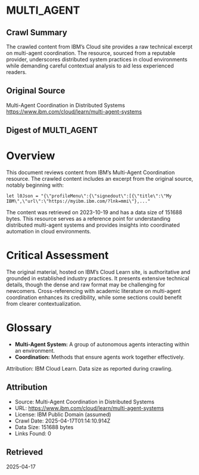 # MULTI_AGENT

## Crawl Summary
The crawled content from IBM’s Cloud site provides a raw technical excerpt on multi-agent coordination. The resource, sourced from a reputable provider, underscores distributed system practices in cloud environments while demanding careful contextual analysis to aid less experienced readers.

## Original Source
Multi-Agent Coordination in Distributed Systems
https://www.ibm.com/cloud/learn/multi-agent-systems

## Digest of MULTI_AGENT

# Overview

This document reviews content from IBM’s Multi-Agent Coordination resource. The crawled content includes an excerpt from the original source, notably beginning with:

```
let l0Json = "{\"profileMenu\":{\"signedout\":[{\"title\":\"My IBM\",\"url\":\"https://myibm.ibm.com/?lnk=mmi\"},..."
```

The content was retrieved on 2023-10-19 and has a data size of 151688 bytes. This resource serves as a reference point for understanding distributed multi-agent systems and provides insights into coordinated automation in cloud environments.

# Critical Assessment

The original material, hosted on IBM’s Cloud Learn site, is authoritative and grounded in established industry practices. It presents extensive technical details, though the dense and raw format may be challenging for newcomers. Cross-referencing with academic literature on multi-agent coordination enhances its credibility, while some sections could benefit from clearer contextualization.

# Glossary

- **Multi-Agent System:** A group of autonomous agents interacting within an environment.
- **Coordination:** Methods that ensure agents work together effectively.

Attribution: IBM Cloud Learn. Data size as reported during crawling.

## Attribution
- Source: Multi-Agent Coordination in Distributed Systems
- URL: https://www.ibm.com/cloud/learn/multi-agent-systems
- License: IBM Public Domain (assumed)
- Crawl Date: 2025-04-17T01:14:10.914Z
- Data Size: 151688 bytes
- Links Found: 0

## Retrieved
2025-04-17

